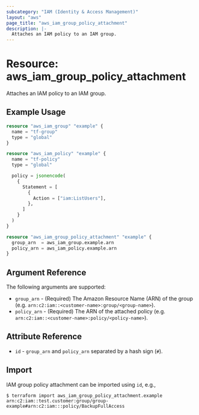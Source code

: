 ```yaml
---
subcategory: "IAM (Identity & Access Management)"
layout: "aws"
page_title: "aws_iam_group_policy_attachment"
description: |-
  Attaches an IAM policy to an IAM group.
---
```


# Resource: aws_iam_group_policy_attachment

Attaches an IAM policy to an IAM group.

## Example Usage

```terraform
resource "aws_iam_group" "example" {
  name = "tf-group"
  type = "global"
}

resource "aws_iam_policy" "example" {
  name = "tf-policy"
  type = "global"

  policy = jsonencode(
    {
      Statement = [
        {
          Action = ["iam:ListUsers"],
        },
      ]
    }
  )
}

resource "aws_iam_group_policy_attachment" "example" {
  group_arn  = aws_iam_group.example.arn
  policy_arn = aws_iam_policy.example.arn
}
```

## Argument Reference

The following arguments are supported:

* `group_arn` - (Required) The Amazon Resource Name (ARN) of the group
  (e.g. `arn:c2:iam::<customer-name>:group/<group-name>`).
* `policy_arn` - (Required) The ARN of the attached policy
  (e.g. `arn:c2:iam::<customer-name>:policy/<policy-name>`).

## Attribute Reference

* `id` - `group_arn` and `policy_arn` separated by a hash sign (`#`).

## Import

IAM group policy attachment can be imported using `id`, e.g.,

```
$ terraform import aws_iam_group_policy_attachment.example arn:c2:iam::test.customer:group/group-example#arn:c2:iam:::policy/BackupFullAccess
```
